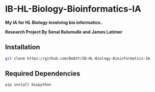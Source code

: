 # IB-HL-Biology-Bioinformatics-IA
**My IA for HL Biology involving bio informatics.**.
<ul></ul>

**Research Project By Senal Bulumulle and James Latimer**

## Installation 
```sh
git clone https://github.com/Be0JY/IB-HL-Biology-Bioinformatics-IA
```

## Required Dependencies 
```sh
pip install biopython
```